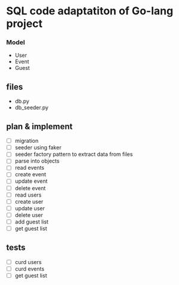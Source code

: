 # SQL code adaptatiton of Go-lang project
### Model 
- User
- Event
- Guest
## files
- db.py
- db_seeder.py
## plan & implement 
- [ ] migration
- [ ] seeder using faker
- [ ] seeder factory pattern to extract data from files 
- [ ] parse into objects
- [ ] read events
- [ ] create event
- [ ] update event
- [ ] delete event
- [ ] read users
- [ ] create user
- [ ] update user
- [ ] delete user
- [ ] add guest list
- [ ] get guest list
## tests
- [ ] curd users
- [ ] curd events
- [ ] get guest list